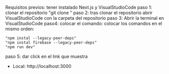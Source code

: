 Requisitos previos:
tener instalado Next.js y VisualStudioCode
paso 1:
clonar el repositorio 
 	"git clone <link del repositorio>"
paso 2:
tras clonar el repositorio abrir VisualStudioCode con la carpeta del repositorio
paso 3:
Abrir la terminal en VisualStudioCode
paso4:
colocar el comando:
colocar los comandos en el mismo orden:

    "npm instal --legacy-peer-deps"
    "npm instal firebase --legacy-peer-deps"
    "npm run dev"

paso 5:
dar click en el link que muestra
   - Local:        http://localhost:3000
